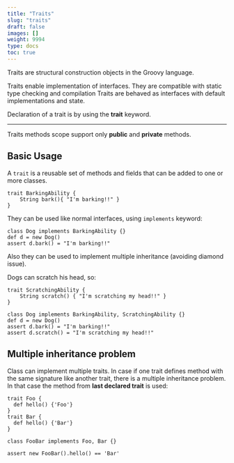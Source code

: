 ```yaml
---
title: "Traits"
slug: "traits"
draft: false
images: []
weight: 9994
type: docs
toc: true
---
```


Traits are structural construction objects in the Groovy language.

Traits enable implementation of interfaces. 
They are compatible with static type checking and compilation
Traits are behaved as interfaces with default implementations and state.

Declaration of a trait is by using the **trait** keyword.


----------


Traits methods scope support only **public** and **private** methods.



## Basic Usage
A `trait` is a reusable set of methods and fields that can be added to one or more classes. 

    trait BarkingAbility {
        String bark(){ "I'm barking!!" }
    }

They can be used like normal interfaces, using `implements` keyword:  

    class Dog implements BarkingAbility {}
    def d = new Dog()
    assert d.bark() = "I'm barking!!"

Also they can be used to implement multiple inheritance (avoiding diamond issue).

Dogs can scratch his head, so: 

    trait ScratchingAbility {
        String scratch() { "I'm scratching my head!!" }
    }

    class Dog implements BarkingAbility, ScratchingAbility {}
    def d = new Dog()
    assert d.bark() = "I'm barking!!"
    assert d.scratch() = "I'm scratching my head!!"

       



## Multiple inheritance problem
Class can implement multiple traits. In case if one trait defines method with the same signature like another trait, there is a multiple inheritance problem. In that case the method from **last declared trait** is used:

    trait Foo {
      def hello() {'Foo'}
    }
    trait Bar {
      def hello() {'Bar'}
    }

    class FooBar implements Foo, Bar {}

    assert new FooBar().hello() == 'Bar'

